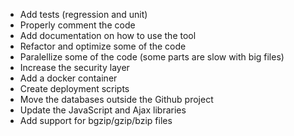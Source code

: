 * Add tests (regression and unit) 
* Properly comment the code 
* Add documentation on how to use the tool
* Refactor and optimize some of the code 
* Paralellize some of the code (some parts are slow with big files)
* Increase the security layer 
* Add a docker container 
* Create deployment scripts
* Move the databases outside the Github project
* Update the JavaScript and Ajax libraries 
* Add support for bgzip/gzip/bzip files

